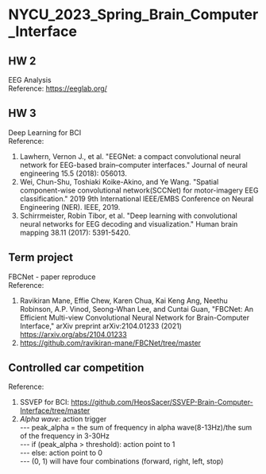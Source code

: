 # NYCU_2023_Spring_Brain_Computer_Interface
## HW 2
EEG Analysis   
Reference: https://eeglab.org/
## HW 3
Deep Learning for BCI  
Reference:  
1. Lawhern, Vernon J., et al. "EEGNet: a compact convolutional neural network for EEG-based brain–computer interfaces." Journal of neural engineering 15.5 (2018): 056013.  
2. Wei, Chun-Shu, Toshiaki Koike-Akino, and Ye Wang. "Spatial component-wise convolutional network(SCCNet) for motor-imagery EEG classification." 2019 9th International IEEE/EMBS Conference on Neural Engineering (NER). IEEE, 2019.  
3. Schirrmeister, Robin Tibor, et al. "Deep learning with convolutional neural networks for EEG decoding and visualization." Human brain mapping 38.11 (2017): 5391-5420.
## Term project
FBCNet - paper reproduce  
Reference:  
1. Ravikiran Mane, Effie Chew, Karen Chua, Kai Keng Ang, Neethu Robinson, A.P. Vinod, Seong-Whan Lee, and Cuntai Guan, "FBCNet: An Efficient Multi-view Convolutional Neural Network for Brain-Computer Interface," arXiv preprint arXiv:2104.01233 (2021) https://arxiv.org/abs/2104.01233  
2. https://github.com/ravikiran-mane/FBCNet/tree/master
## Controlled car competition
Reference:  
1. SSVEP for BCI: https://github.com/HeosSacer/SSVEP-Brain-Computer-Interface/tree/master  
2. *Alpha wave*: action trigger  
--- peak_alpha = the sum of frequency in alpha wave(8-13Hz)/the sum of the frequency in 3-30Hz  
--- if (peak_alpha > threshold): action point to 1  
--- else: action point to 0  
--- (0, 1) will have four combinations (forward, right, left, stop)
